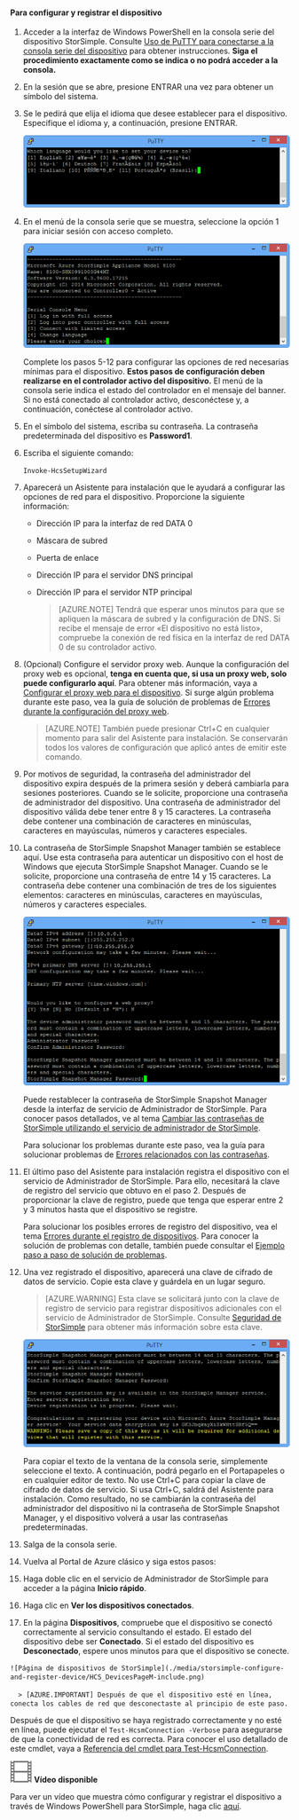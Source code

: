 <!--author=alkohli last changed: 12/01/15-->


#### Para configurar y registrar el dispositivo

1. Acceder a la interfaz de Windows PowerShell en la consola serie del dispositivo StorSimple. Consulte [Uso de PuTTY para conectarse a la consola serie del dispositivo](#use-putty-to-connect-to-the-device-serial-console) para obtener instrucciones. **Siga el procedimiento exactamente como se indica o no podrá acceder a la consola.**

2. En la sesión que se abre, presione ENTRAR una vez para obtener un símbolo del sistema.

3. Se le pedirá que elija el idioma que desee establecer para el dispositivo. Especifique el idioma y, a continuación, presione ENTRAR.

    ![Configurar y registrar el dispositivo 1 de StorSimple](./media/storsimple-configure-and-register-device/HCS_RegisterYourDevice1-include.png)

4. En el menú de la consola serie que se muestra, seleccione la opción 1 para iniciar sesión con acceso completo.

    ![Registrar el dispositivo 2 de StorSimple](./media/storsimple-configure-and-register-device/HCS_RegisterYourDevice2-include.png)
  
     Complete los pasos 5-12 para configurar las opciones de red necesarias mínimas para el dispositivo. **Estos pasos de configuración deben realizarse en el controlador activo del dispositivo.** El menú de la consola serie indica el estado del controlador en el mensaje del banner. Si no está conectado al controlador activo, desconéctese y, a continuación, conéctese al controlador activo.

5. En el símbolo del sistema, escriba su contraseña. La contraseña predeterminada del dispositivo es **Password1**.

6. Escriba el siguiente comando:

     `Invoke-HcsSetupWizard`

7. Aparecerá un Asistente para instalación que le ayudará a configurar las opciones de red para el dispositivo. Proporcione la siguiente información:
   - Dirección IP para la interfaz de red DATA 0
   - Máscara de subred
   - Puerta de enlace
   - Dirección IP para el servidor DNS principal
   - Dirección IP para el servidor NTP principal
   
      > [AZURE.NOTE] Tendrá que esperar unos minutos para que se apliquen la máscara de subred y la configuración de DNS. Si recibe el mensaje de error «El dispositivo no está listo», compruebe la conexión de red física en la interfaz de red DATA 0 de su controlador activo.

8. (Opcional) Configure el servidor proxy web. Aunque la configuración del proxy web es opcional, **tenga en cuenta que, si usa un proxy web, solo puede configurarlo aquí**. Para obtener más información, vaya a [Configurar el proxy web para el dispositivo](../articles/storsimple/storsimple-configure-web-proxy.md). Si surge algún problema durante este paso, vea la guía de solución de problemas de [Errores durante la configuración del proxy web](../articles/storsimple/storsimple-troubleshoot-deployment.md#errors-during-the-optional-web-proxy-settings).
 

      > [AZURE.NOTE] También puede presionar Ctrl+C en cualquier momento para salir del Asistente para instalación. Se conservarán todos los valores de configuración que aplicó antes de emitir este comando.

9. Por motivos de seguridad, la contraseña del administrador del dispositivo expira después de la primera sesión y deberá cambiarla para sesiones posteriores. Cuando se le solicite, proporcione una contraseña de administrador del dispositivo. Una contraseña de administrador del dispositivo válida debe tener entre 8 y 15 caracteres. La contraseña debe contener una combinación de caracteres en minúsculas, caracteres en mayúsculas, números y caracteres especiales.

10. La contraseña de StorSimple Snapshot Manager también se establece aquí. Use esta contraseña para autenticar un dispositivo con el host de Windows que ejecuta StorSimple Snapshot Manager. Cuando se le solicite, proporcione una contraseña de entre 14 y 15 caracteres. La contraseña debe contener una combinación de tres de los siguientes elementos: caracteres en minúsculas, caracteres en mayúsculas, números y caracteres especiales.

    ![Registrar el dispositivo 4 de StorSimple](./media/storsimple-configure-and-register-device/HCS_RegisterYourDevice4-include.png)

    Puede restablecer la contraseña de StorSimple Snapshot Manager desde la interfaz de servicio de Administrador de StorSimple. Para conocer pasos detallados, ve al tema [Cambiar las contraseñas de StorSimple utilizando el servicio de administrador de StorSimple](../articles/storsimple/storsimple-change-passwords.md).

	Para solucionar los problemas durante este paso, vea la guía para solucionar problemas de [Errores relacionados con las contraseñas](../articles/storsimple/storsimple-troubleshoot-deployment.md#errors-related-to-device-administrator-and-storsimple-snapshot-manager-passwords).

11. El último paso del Asistente para instalación registra el dispositivo con el servicio de Administrador de StorSimple. Para ello, necesitará la clave de registro del servicio que obtuvo en el paso 2. Después de proporcionar la clave de registro, puede que tenga que esperar entre 2 y 3 minutos hasta que el dispositivo se registre.

	Para solucionar los posibles errores de registro del dispositivo, vea el tema [Errores durante el registro de dispositivos](../articles/storsimple/storsimple-troubleshoot-deployment.md#errors-during-device-registration). Para conocer la solución de problemas con detalle, también puede consultar el [Ejemplo paso a paso de solución de problemas](../articles/storsimple/storsimple-troubleshoot-deployment.md#step-by-step-storsimple-troubleshooting-example).

12. Una vez registrado el dispositivo, aparecerá una clave de cifrado de datos de servicio. Copie esta clave y guárdela en un lugar seguro.
	
	> [AZURE.WARNING] Esta clave se solicitará junto con la clave de registro de servicio para registrar dispositivos adicionales con el servicio de Administrador de StorSimple. Consulte [Seguridad de StorSimple](../articles/storsimple/storsimple-security.md) para obtener más información sobre esta clave.

     ![Registrar el dispositivo 6 de StorSimple](./media/storsimple-configure-and-register-device/HCS_RegisterYourDevice6-include.png)

     Para copiar el texto de la ventana de la consola serie, simplemente seleccione el texto. A continuación, podrá pegarlo en el Portapapeles o en cualquier editor de texto. No use Ctrl+C para copiar la clave de cifrado de datos de servicio. Si usa Ctrl+C, saldrá del Asistente para instalación. Como resultado, no se cambiarán la contraseña del administrador del dispositivo ni la contraseña de StorSimple Snapshot Manager, y el dispositivo volverá a usar las contraseñas predeterminadas.

13. Salga de la consola serie.

14. Vuelva al Portal de Azure clásico y siga estos pasos:
  1. Haga doble clic en el servicio de Administrador de StorSimple para acceder a la página **Inicio rápido**.
  2. Haga clic en **Ver los dispositivos conectados**.
  3. En la página **Dispositivos**, compruebe que el dispositivo se conectó correctamente al servicio consultando el estado. El estado del dispositivo debe ser **Conectado**. Si el estado del dispositivo es **Desconectado**, espere unos minutos para que el dispositivo se conecte.
   
    ![Página de dispositivos de StorSimple](./media/storsimple-configure-and-register-device/HCS_DevicesPageM-include.png)
  
      > [AZURE.IMPORTANT] Después de que el dispositivo esté en línea, conecta los cables de red que desconectaste al principio de este paso.

Después de que el dispositivo se haya registrado correctamente y no esté en línea, puede ejecutar el `Test-HcsmConnection -Verbose` para asegurarse de que la conectividad de red es correcta. Para conocer el uso detallado de este cmdlet, vaya a [Referencia del cmdlet para Test-HcsmConnection](https://technet.microsoft.com/library/dn715782.aspx).

![Vídeo disponible](./media/storsimple-configure-and-register-device/Video_icon.png) **Vídeo disponible**

Para ver un vídeo que muestra cómo configurar y registrar el dispositivo a través de Windows PowerShell para StorSimple, haga clic [aquí](https://azure.microsoft.com/documentation/videos/initialize-the-storsimple-appliance/).

<!---HONumber=AcomDC_0224_2016-->